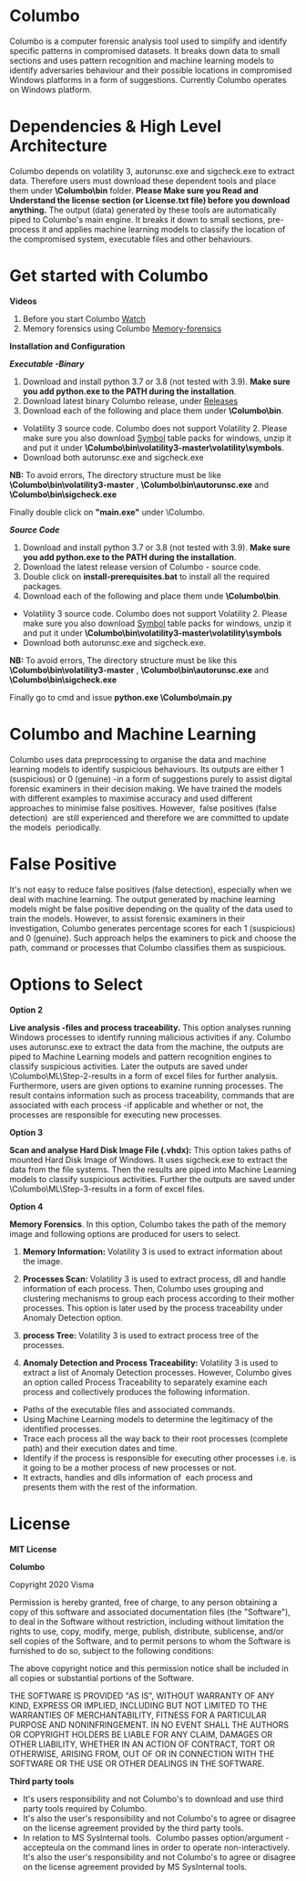 # Columbo
Columbo is a computer forensic analysis tool used to simplify and identify specific patterns in compromised datasets. It breaks down data to small sections and uses pattern recognition and machine learning models to identify adversaries behaviour and their possible locations in compromised Windows platforms in a form of suggestions. Currently Columbo operates on Windows platform. 

# Dependencies & High Level Architecture
Columbo depends on volatility 3, autorunsc.exe and sigcheck.exe to extract data. Therefore users must download these dependent tools and place them under  **<PATH>\Columbo\bin** folder. **Please Make sure you Read and Understand the license section  (or License.txt file) before you download anything.**
The output (data) generated by these tools are automatically piped to Columbo's main engine. It breaks it down to small sections, pre-process it and applies machine learning models to classify the location of the compromised system, executable files and other behaviours.

# Get started with Columbo
**Videos**
1) Before you start Columbo [Watch](https://www.youtube.com/watch?v=7rUCC1Wz4Gc) 
2) Memory forensics using Columbo [Memory-forensics](https://www.youtube.com/watch?v=fOa62iVemAQ) 

**Installation and Configuration**

***Executable -Binary***

1) Download and install python 3.7 or 3.8 (not tested with 3.9).  **Make sure you add python.exe to the PATH during the installation**.
2) Download latest binary Columbo release, under [Releases](https://github.com/visma-prodsec/columbo/releases) 
3) Download each of the following and place them under **<PATH>\Columbo\bin**.

* Volatility 3 source code. Columbo does not support Volatility 2. Please make sure you also download [Symbol](https://github.com/volatilityfoundation/volatility3#symbol-tables) table packs for windows, unzip it and put it under **<USER-PATH>\Columbo\bin\volatility3-master\volatility\symbols**.
* Download both autorunsc.exe and sigcheck.exe

**NB:** To avoid errors, The directory structure must be like **<USER-PATH>\Columbo\bin\volatility3-master** , **<USER-PATH>\Columbo\bin\autorunsc.exe**  and **<USER-PATH>\Columbo\bin\sigcheck.exe** 

Finally double click on **"main.exe"** under \Columbo.

***Source Code***
1) Download and install python 3.7 or 3.8 (not tested with 3.9).  **Make sure you add python.exe to the PATH during the installation**.
2) Download the latest release version of Columbo - source code.
3) Double click on **install-prerequisites.bat** to install all the required packages.
4) Download each of the following and place them unde **<PATH>\Columbo\bin**.

* Volatility 3 source code. Columbo does not support Volatility 2. Please make sure you also download [Symbol](https://github.com/volatilityfoundation/volatility3#symbol-tables) table packs for windows, unzip it and put it under **<USER-PATH>\Columbo\bin\volatility3-master\volatility\symbols**
* Download both autorunsc.exe and sigcheck.exe.

**NB:** To avoid errors, The directory structure must be like this **<USER-PATH>\Columbo\bin\volatility3-master** , **<USER-PATH>\Columbo\bin\autorunsc.exe**  and **<USER-PATH>\Columbo\bin\sigcheck.exe** 

Finally go to cmd and issue  **python.exe <USER-PATH>\Columbo\main.py**

# Columbo and Machine Learning
Columbo uses data preprocessing to organise the data and machine learning models to identify suspicious behaviours. Its outputs are either 1 (suspicious) or 0 (genuine) -in a form of suggestions purely to assist digital forensic examiners in their decision making. We have trained the models with different examples to maximise accuracy and used different approaches to minimise false positives. However,  false positives (false detection)  are still experienced and therefore we are committed to update the models  periodically.   
# False Positive
It's not easy to reduce false positives (false detection), especially when we deal with machine learning. The output generated by machine learning models might be false positive depending on the quality of the data used to train the models. However, to assist forensic examiners in their investigation, Columbo generates percentage scores for each 1 (suspicious) and  0 (genuine). Such approach helps the examiners to pick and choose the path, command or processes that Columbo classifies them as suspicious.

# Options to Select

**Option 2**

**Live analysis -files and process traceability.** This option analyses running Windows processes to identify running malicious activities if any. Columbo uses autorunsc.exe to extract the data from the machine, the outputs are piped to Machine Learning models and pattern recognition engines to classify suspicious activities. Later the outputs are saved under <USER-PATH>\Columbo\ML\Step-2-results in a form of excel files for further analysis. Furthermore, users are given options to examine running processes. The result contains information such as process traceability, commands that are associated with each process -if applicable and whether or not, the processes are responsible for executing new processes.

**Option 3**

**Scan and analyse Hard Disk Image File (.vhdx):** This option takes paths of mounted Hard Disk Image of Windows. It uses sigcheck.exe to extract the data from the file systems. Then the results are piped into Machine Learning models to classify suspicious activities. Further the outputs are saved under <USER-PATH>\Columbo\ML\Step-3-results in a form of excel files.

**Option 4**

**Memory Forensics**. In this option, Columbo takes the path of the memory image and following options are produced for users to select.

1) **Memory Information:** Volatility 3 is used to extract information about the image.

2) **Processes Scan:** Volatility 3 is used to extract process, dll and handle information of each process. Then, Columbo uses grouping and clustering mechanisms to group each process according to their mother processes. This option is later used by the process traceability under Anomaly Detection option.

3) **process Tree:** Volatility 3 is used to extract process tree of the processes.

4) **Anomaly Detection and Process Traceability:** Volatility 3 is used to extract a list of Anomaly Detection processes. However, Columbo gives an option called Process Traceability to separately examine each process and collectively produces the following information.

* Paths of the executable files and associated commands.
* Using Machine Learning models to determine the legitimacy of the identified processes.
* Trace each process all the way back to their root processes (complete path) and their execution dates and time.
* Identify if the process is responsible for executing other processes i.e. is it going to be a mother process of new processes or not.
* It extracts, handles and dlls information of  each process and presents them with the rest of the information. 


 # License 
 

**MIT License**

**Columbo**

Copyright 2020 Visma

Permission is hereby granted, free of charge, to any person obtaining a copy of this software and associated documentation files (the "Software"), to deal in the Software without restriction, including without limitation the rights to use, copy, modify, merge, publish, distribute, sublicense, and/or sell copies of the Software, and to permit persons to whom the Software is furnished to do so, subject to the following conditions:

The above copyright notice and this permission notice shall be included in all copies or substantial portions of the Software.

THE SOFTWARE IS PROVIDED "AS IS", WITHOUT WARRANTY OF ANY KIND, EXPRESS OR IMPLIED, INCLUDING BUT NOT LIMITED TO THE WARRANTIES OF MERCHANTABILITY, FITNESS FOR A PARTICULAR PURPOSE AND NONINFRINGEMENT. IN NO EVENT SHALL THE AUTHORS OR COPYRIGHT HOLDERS BE LIABLE FOR ANY CLAIM, DAMAGES OR OTHER LIABILITY, WHETHER IN AN ACTION OF CONTRACT, TORT OR OTHERWISE, ARISING FROM, OUT OF OR IN CONNECTION WITH THE SOFTWARE OR THE USE OR OTHER DEALINGS IN THE SOFTWARE.

**Third party tools**
* It's users responsibility and not Columbo's to download and use third party tools required by Columbo.
* It's also the user's responsibility and not Columbo's to agree or disagree on the license agreement provided by the third party tools.
* In relation to MS SysInternal tools.  Columbo passes option/argument -accepteula on the command lines in order to operate non-interactively. It's also the user's responsibility and not Columbo's to agree or disagree on the license agreement provided by MS SysInternal tools.

